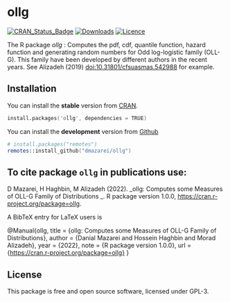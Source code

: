 # ollg

[![CRAN_Status_Badge](https://www.r-pkg.org/badges/version/ollg)](https://cran.r-project.org/package=ollg)
[![Downloads](https://cranlogs.r-pkg.org/badges/ollg)](https://cran.r-project.org/package=ollg)
[![Licence](https://img.shields.io/badge/licence-GPL--3-blue.svg)](https://www.gnu.org/licenses/gpl-3.0.en.html)

The R package *ollg* : Computes the pdf, cdf, quantile function, hazard function and generating random numbers for Odd log-logistic family (OLL-G). This family have been developed by different authors in the recent years. See Alizadeh (2019) <doi:10.31801/cfsuasmas.542988> for example.


## Installation
You can install the **stable** version from
[CRAN](https://cran.r-project.org/package=ollg).

```s
install.packages('ollg', dependencies = TRUE)
```

You can install the **development** version from
[Github](https://github.com/dmazarei/ollg)

```s
# install.packages("remotes")
remotes::install_github("dmazarei/ollg")
```

## To cite package `ollg` in publications use:
  D Mazarei, H Haghbin, M Alizadeh (2022). _ollg: Computes some Measures of OLL-G Family of Distributions
  _. R package version 1.0.0,
  <https://cran.r-project.org/package=ollg>.

A BibTeX entry for LaTeX users is

  @Manual{ollg,
    title = {ollg: Computes some Measures of OLL-G Family of Distributions},
    author = {Danial Mazarei and Hossein Haghbin and Morad Alizadeh},
    year = {2022},
    note = {R package version 1.0.0},
    url = {https://cran.r-project.org/package=ollg}
  }



## License

This package is free and open source software, licensed under GPL-3.

